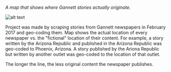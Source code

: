 *A map that shows where Gannett stories actually originate.*

![alt text](https://i.imgur.com/m008xxV.png)

Project was made by scraping stories from Gannett newspapers in February 2017 and geo-coding them. Map shows the actual location of every newspaper vs. the "fictional" location of their content. For example, a story written by the Arizona Republic and published in the Arizona Republic was geo-coded to Phoenix, Arizona. A story published by the Ariona Republic but written by another outlet was geo-coded to the location of that outlet. 

The longer the line, the less original content the newspaper publishes. 
